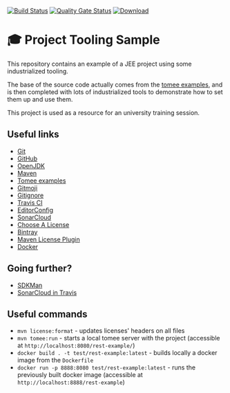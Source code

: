 [![Build Status](https://travis-ci.org/aneveux/project-tooling-sample.svg?branch=master)](https://travis-ci.org/aneveux/project-tooling-sample)
[![Quality Gate Status](https://sonarcloud.io/api/project_badges/measure?project=aneveux_project-tooling-sample&metric=alert_status)](https://sonarcloud.io/dashboard?id=aneveux_project-tooling-sample)
[ ![Download](https://api.bintray.com/packages/aneveux/maven/project-tooling-sample/images/download.svg) ](https://bintray.com/aneveux/maven/project-tooling-sample/_latestVersion)

# 🎓 Project Tooling Sample

This repository contains an example of a JEE project using some industrialized tooling.

The base of the source code actually comes from the [tomee examples](https://github.com/apache/tomee/tree/master/examples/rest-example), and is then completed with lots of industrialized tools to demonstrate how to set them up and use them.

This project is used as a resource for an university training session.

## Useful links

- [Git](https://git-scm.com/)
- [GitHub](http://github.com/)
- [OpenJDK](http://openjdk.java.net/)
- [Maven](http://maven.apache.org/)
- [Tomee examples](https://github.com/apache/tomee/tree/master/examples/rest-example)
- [Gitmoji](https://gitmoji.carloscuesta.me/)
- [Gitignore](https://www.gitignore.io/)
- [Travis CI](http://travis-ci.org/)
- [EditorConfig](https://editorconfig.org/)
- [SonarCloud](https://sonarcloud.io/)
- [Choose A License](https://choosealicense.com/)
- [Bintray](https://bintray.com/)
- [Maven License Plugin](http://code.mycila.com/license-maven-plugin/)
- [Docker](https://www.docker.com/)

## Going further?

- [SDKMan](https://sdkman.io/)
- [SonarCloud in Travis](https://docs.travis-ci.com/user/sonarcloud/)

## Useful commands

- `mvn license:format` - updates licenses' headers on all files
- `mvn tomee:run` - starts a local tomee server with the project (accessible at `http://localhost:8080/rest-example/`)
- `docker build . -t test/rest-example:latest` - builds locally a docker image from the `Dockerfile`
- `docker run -p 8888:8080 test/rest-example:latest` - runs the previously built docker image (accessible at `http://localhost:8888/rest-example`)
